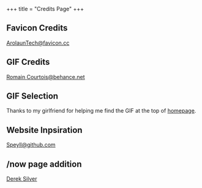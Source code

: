 +++
title = "Credits Page"
+++

## Favicon Credits

[ArolaunTech@favicon.cc](https://www.favicon.cc/?action=icon&file_id=997297)

## GIF Credits

[Romain Courtois@behance.net](https://www.behance.net/gallery/61228185/Lovers-at-dusk-Animated-pixel-art)

## GIF Selection

Thanks to my girlfriend for helping me find the GIF at the top of [homepage](/).

## Website Inpsiration

[Speyll@github.com](https://speyllsite.pages.dev/)

## /now page addition

[Derek Silver](https://sive.rs/nowff)
